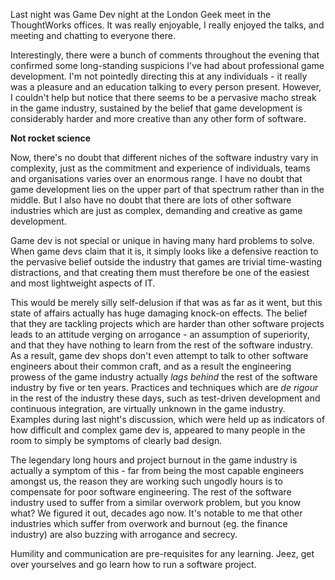 <!--
.. title: London Geek Night : Game Dev
.. slug: london-geek-night-game-dev
.. date: 2008-11-22 14:19:48-06:00
.. tags: Games,Software
.. category: Games
.. link: 
.. description: 
.. type: text
-->


Last night was Game Dev night at the London Geek meet in the
ThoughtWorks offices. It was really enjoyable, I really enjoyed the
talks, and meeting and chatting to everyone there.

Interestingly, there were a bunch of comments throughout the evening
that confirmed some long-standing suspicions I've had about professional
game development. I'm not pointedly directing this at any individuals -
it really was a pleasure and an education talking to every person
present. However, I couldn't help but notice that there seems to be a
pervasive macho streak in the game industry, sustained by the belief
that game development is considerably harder and more creative than any
other form of software.

**Not rocket science**

Now, there's no doubt that different niches of the software industry
vary in complexity, just as the commitment and experience of
individuals, teams and organisations varies over an enormous range. I
have no doubt that game development lies on the upper part of that
spectrum rather than in the middle. But I also have no doubt that there
are lots of other software industries which are just as complex,
demanding and creative as game development.

Game dev is not special or unique in having many hard problems to solve.
When game devs claim that it is, it simply looks like a defensive
reaction to the pervasive belief outside the industry that games are
trivial time-wasting distractions, and that creating them must therefore
be one of the easiest and most lightweight aspects of IT.

This would be merely silly self-delusion if that was as far as it went,
but this state of affairs actually has huge damaging knock-on effects.
The belief that they are tackling projects which are harder than other
software projects leads to an attitude verging on arrogance - an
assumption of superiority, and that they have nothing to learn from the
rest of the software industry. As a result, game dev shops don't even
attempt to talk to other software engineers about their common craft,
and as a result the engineering prowess of the game industry actually
*lags behind* the rest of the software industry by five or ten years.
Practices and techniques which are *de rigour* in the rest of the
industry these days, such as test-driven development and continuous
integration, are virtually unknown in the game industry. Examples during
last night's discussion, which were held up as indicators of how
difficult and complex game dev is, appeared to many people in the room
to simply be symptoms of clearly bad design.

The legendary long hours and project burnout in the game industry is
actually a symptom of this - far from being the most capable engineers
amongst us, the reason they are working such ungodly hours is to
compensate for poor software engineering. The rest of the software
industry used to suffer from a similar overwork problem, but you know
what? We figured it out, decades ago now. It's notable to me that other
industries which suffer from overwork and burnout (eg. the finance
industry) are also buzzing with arrogance and secrecy.

Humility and communication are pre-requisites for any learning. Jeez,
get over yourselves and go learn how to run a software project.